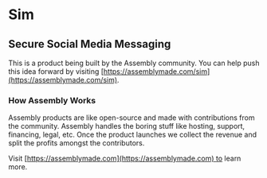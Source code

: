 # Sim

## Secure Social Media Messaging

This is a product being built by the Assembly community. You can help push this idea forward by visiting [https://assemblymade.com/sim](https://assemblymade.com/sim).

### How Assembly Works

Assembly products are like open-source and made with contributions from the community. Assembly handles the boring stuff like hosting, support, financing, legal, etc. Once the product launches we collect the revenue and split the profits amongst the contributors.

Visit [https://assemblymade.com](https://assemblymade.com) to learn more.
